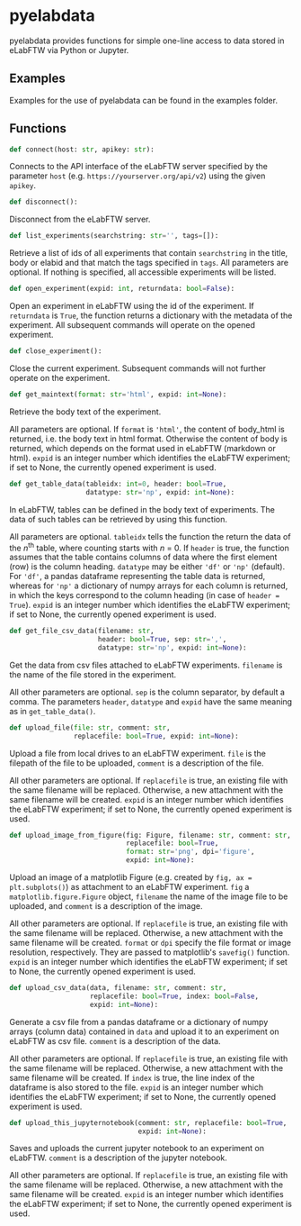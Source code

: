 # pyelabdata
pyelabdata provides functions for simple one-line access to data stored
in eLabFTW via Python or Jupyter.

## Examples
Examples for the use of pyelabdata can be found in the examples folder.

## Functions

```python
def connect(host: str, apikey: str):
```
Connects to the API interface of the eLabFTW server specified by the
parameter `host` (e.g. `https://yourserver.org/api/v2`) using the given
`apikey`.

```python
def disconnect():
```
Disconnect from the eLabFTW server.

```python
def list_experiments(searchstring: str='', tags=[]):
```
Retrieve a list of ids of all experiments that contain `searchstring`
in the title, body or elabid and that match the tags specified in `tags`.
All parameters are optional. If nothing is specified, all accessible
experiments will be listed.

```python
def open_experiment(expid: int, returndata: bool=False):
```
Open an experiment in eLabFTW using the id of the experiment. If `returndata`
is `True`, the function returns a dictionary with the metadata of the 
experiment.
All subsequent commands will operate on the opened experiment.

```python
def close_experiment():
```
Close the current experiment.
Subsequent commands will not further operate on the experiment.

```python
def get_maintext(format: str='html', expid: int=None):
```
Retrieve the body text of the experiment.

All parameters are optional. If `format` is `'html'`, the content of
body_html is returned, i.e. the body text in html format. Otherwise
the content of body is returned, which depends on the format used in
eLabFTW (markdown or html).
`expid` is an integer number which identifies the eLabFTW experiment; 
if set to None, the currently opened experiment is used.

```python
def get_table_data(tableidx: int=0, header: bool=True, 
                   datatype: str='np', expid: int=None):
```
In eLabFTW, tables can be defined in the body text of experiments.
The data of such tables can be retrieved by using this function.

All parameters are optional. `tableidx` tells the function the
return the data of the *n*<sup>th</sup> table, where counting starts with *n* = 0.
If `header` is true, the function assumes that the table contains
columns of data where the first element (row) is the column heading.
`datatype` may be either `'df'` or `'np'` (default). For `'df'`, a pandas dataframe
representing the table data is returned, whereas for `'np'` a dictionary
of numpy arrays for each column is returned, in which the keys correspond
to the column heading (in case of `header = True`).
`expid` is an integer number which identifies the eLabFTW experiment; 
if set to None, the currently opened experiment is used.


```python
def get_file_csv_data(filename: str, 
                      header: bool=True, sep: str=',', 
                      datatype: str='np', expid: int=None):
```
Get the data from csv files attached to eLabFTW experiments.
`filename` is the name of the file stored in the experiment. 

All other parameters are optional. `sep` is the column separator,
by default a comma. The parameters `header`, `datatype` and `expid` have the same
meaning as in `get_table_data()`.

```python
def upload_file(file: str, comment: str,
                replacefile: bool=True, expid: int=None):
```
Upload a file from local drives to an eLabFTW experiment.
`file` is the filepath of the file to be uploaded, 
`comment` is a description of the file.

All other parameters are optional. If `replacefile` is true, an existing 
file with the same filename will be replaced. Otherwise, a new attachment
with the same filename will be created. 
`expid` is an integer number which identifies the eLabFTW experiment; 
if set to None, the currently opened experiment is used.

```python
def upload_image_from_figure(fig: Figure, filename: str, comment: str,
                             replacefile: bool=True, 
                             format: str='png', dpi='figure',
                             expid: int=None):
```
Upload an image of a matplotlib Figure (e.g. created by 
`fig, ax = plt.subplots()`) as attachment to an eLabFTW experiment. 
`fig` a `matplotlib.figure.Figure` object, `filename` the name of the image 
file to be uploaded, and `comment` is a description of the image.

All other parameters are optional. If `replacefile` is true, an existing 
file with the same filename will be replaced. Otherwise, a new attachment
with the same filename will be created. `format` or `dpi` specify the
file format or image resolution, respectively. They are passed to
matplotlib's `savefig()` function.
`expid` is an integer number which identifies the eLabFTW experiment; 
if set to None, the currently opened experiment is used.

```python
def upload_csv_data(data, filename: str, comment: str,
                    replacefile: bool=True, index: bool=False,
                    expid: int=None):
```
Generate a csv file from a pandas dataframe or a dictionary of
numpy arrays (column data) contained in `data` 
and upload it to an experiment on eLabFTW as csv file.
`comment` is a description of the data.

All other parameters are optional. If `replacefile` is true, an existing 
file with the same filename will be replaced. Otherwise, a new attachment
with the same filename will be created. If `index` is true, the line index
of the dataframe is also stored to the file.
`expid` is an integer number which identifies the eLabFTW experiment; 
if set to None, the currently opened experiment is used.

```python
def upload_this_jupyternotebook(comment: str, replacefile: bool=True,
                                expid: int=None):
```
Saves and uploads the current jupyter notebook
to an experiment on eLabFTW. `comment` is a description of the 
jupyter notebook.

All other parameters are optional. If `replacefile` is true, an existing 
file with the same filename will be replaced. Otherwise, a new attachment
with the same filename will be created. 
`expid` is an integer number which identifies the eLabFTW experiment; 
if set to None, the currently opened experiment is used.
